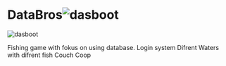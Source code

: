 # DataBros![dasboot](https://user-images.githubusercontent.com/22060104/160797689-177faf5c-2501-45c1-8106-4d9e229315a8.PNG)
![dasboot](https://user-images.githubusercontent.com/22060104/160797960-290a4f6e-07cf-4399-bbec-46f257144b3f.png)

Fishing game with fokus on using database.
Login system 
Difrent Waters with difrent fish
Couch Coop
